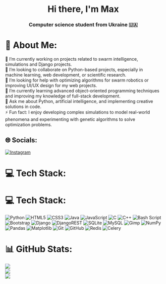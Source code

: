 <h1 align="center">Hi there, I'm Max </h1>
<!-- <img src="https://github.com/blackcater/blackcater/raw/main/images/Hi.gif" height="16"/></h1> -->
<h3 align="center">Computer science student from Ukraine 🇺🇦</h3>

# 💫 About Me:
🔭 I’m currently working on projects related to swarm intelligence, simulations and Django projects.  <br>👯 I’m looking to collaborate on Python-based projects, especially in machine learning, web development, or scientific research.  <br>🤝 I’m looking for help with optimizing algorithms for swarm robotics or improving UI/UX design for my web projects.  <br>🌱 I’m currently learning advanced object-oriented programming techniques and improving my knowledge of full-stack development.  <br>💬 Ask me about Python, artificial intelligence, and implementing creative solutions in code.  <br>⚡ Fun fact: I enjoy developing complex simulations to model real-world phenomena and experimenting with genetic algorithms to solve optimization problems. 


## 🌐 Socials:
[![Instagram](https://img.shields.io/badge/Instagram-%23E4405F.svg?logo=Instagram&logoColor=white)](https://instagram.com/vmzxgh) 

# 💻 Tech Stack:
# 💻 Tech Stack:
![Python](https://img.shields.io/badge/python-3670A0?style=for-the-badge&logo=python&logoColor=ffdd54) 
![HTML5](https://img.shields.io/badge/html5-%23E34F26.svg?style=for-the-badge&logo=html5&logoColor=white) 
![CSS3](https://img.shields.io/badge/css3-%231572B6.svg?style=for-the-badge&logo=css3&logoColor=white) 
![Java](https://img.shields.io/badge/java-%23ED8B00.svg?style=for-the-badge&logo=openjdk&logoColor=white) 
![JavaScript](https://img.shields.io/badge/javascript-%23323330.svg?style=for-the-badge&logo=javascript&logoColor=%23F7DF1E) 
![C](https://img.shields.io/badge/c-%2300599C.svg?style=for-the-badge&logo=c&logoColor=white) 
![C++](https://img.shields.io/badge/c++-%2300599C.svg?style=for-the-badge&logo=c%2B%2B&logoColor=white)
![Bash Script](https://img.shields.io/badge/bash_script-%23121011.svg?style=for-the-badge&logo=gnu-bash&logoColor=white) 
![Bootstrap](https://img.shields.io/badge/bootstrap-%238511FA.svg?style=for-the-badge&logo=bootstrap&logoColor=white) 
![Django](https://img.shields.io/badge/django-%23092E20.svg?style=for-the-badge&logo=django&logoColor=white) 
![DjangoREST](https://img.shields.io/badge/DJANGO-REST-ff1709?style=for-the-badge&logo=django&logoColor=white&color=ff1709&labelColor=gray) 
![SQLite](https://img.shields.io/badge/sqlite-%2307405e.svg?style=for-the-badge&logo=sqlite&logoColor=white) 
![MySQL](https://img.shields.io/badge/mysql-4479A1.svg?style=for-the-badge&logo=mysql&logoColor=white) 
![Gimp](https://img.shields.io/badge/Gimp-657D8B?style=for-the-badge&logo=gimp&logoColor=FFFFFF) 
![NumPy](https://img.shields.io/badge/numpy-%23013243.svg?style=for-the-badge&logo=numpy&logoColor=white) 
![Pandas](https://img.shields.io/badge/pandas-%23150458.svg?style=for-the-badge&logo=pandas&logoColor=white) 
![Matplotlib](https://img.shields.io/badge/Matplotlib-%23ffffff.svg?style=for-the-badge&logo=Matplotlib&logoColor=black) 
![Git](https://img.shields.io/badge/git-%23F05033.svg?style=for-the-badge&logo=git&logoColor=white) 
![GitHub](https://img.shields.io/badge/github-%23121011.svg?style=for-the-badge&logo=github&logoColor=white) 
![Redis](https://img.shields.io/badge/redis-%23D32F2F.svg?style=for-the-badge&logo=redis&logoColor=white) 
![Celery](https://img.shields.io/badge/celery-%23F7B84B.svg?style=for-the-badge&logo=celery&logoColor=white)

# 📊 GitHub Stats:
![](https://github-readme-stats.vercel.app/api?username=HappyMaxxx&theme=slateorange&hide_border=false&include_all_commits=false&count_private=true)<br/>
![](https://github-readme-streak-stats.herokuapp.com/?user=HappyMaxxx&theme=slateorange&hide_border=false)<br/>
![](https://github-readme-stats.vercel.app/api/top-langs/?username=HappyMaxxx&theme=slateorange&hide_border=false&include_all_commits=false&count_private=true&layout=compact)
